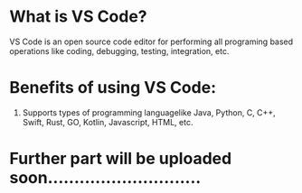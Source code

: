 # What is VS Code?

VS Code is an open source code editor for performing all programing based operations like coding, debugging, testing, integration, etc.

# Benefits of using VS Code:

1. Supports types of programming languagelike Java, Python, C, C++, Swift, Rust, GO, Kotlin, Javascript, HTML, etc.

# Further part will be uploaded soon.............................
